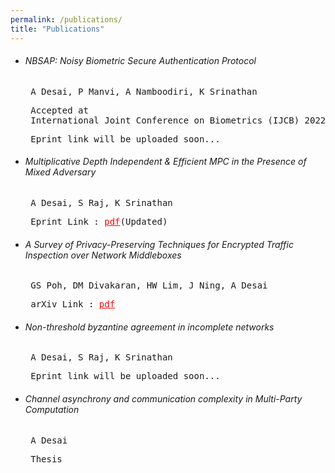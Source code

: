 ```yaml
---
permalink: /publications/
title: "Publications"
---
```

<ul>
<li><h6>NBSAP: Noisy Biometric Secure Authentication Protocol</h6>
<pre> A Desai, P Manvi, A Namboodiri, K Srinathan</pre>
  <pre> Accepted at </br> International Joint Conference on Biometrics (IJCB) 2022</pre>
<pre> Eprint link will be uploaded soon... </pre></li>
<li><h6>Multiplicative Depth Independent & Efficient MPC in the Presence of Mixed Adversary</h6>
<pre> A Desai, S Raj, K Srinathan</pre>
<pre> Eprint Link : <a href="https://eprint.iacr.org/2020/1337" style="color:red;">pdf</a>(Updated)</pre></li>
<li><h6>A Survey of Privacy-Preserving Techniques for Encrypted Traffic Inspection over Network Middleboxes</h6>
  <pre> GS Poh, DM Divakaran, HW Lim, J Ning, A Desai</pre>
  <pre> arXiv Link : <a href="https://arxiv.org/abs/2101.04338" style="color:red;">pdf</a></pre></li>
<li><h6>Non-threshold byzantine agreement in incomplete networks</h6>
<pre> A Desai, S Raj, K Srinathan</pre>
<pre> Eprint link will be uploaded soon... </pre></li>
<li><h6>Channel asynchrony and communication complexity in Multi-Party
Computation</h6>
<pre> A Desai</pre>
<pre> Thesis</pre></li>
</ul>
